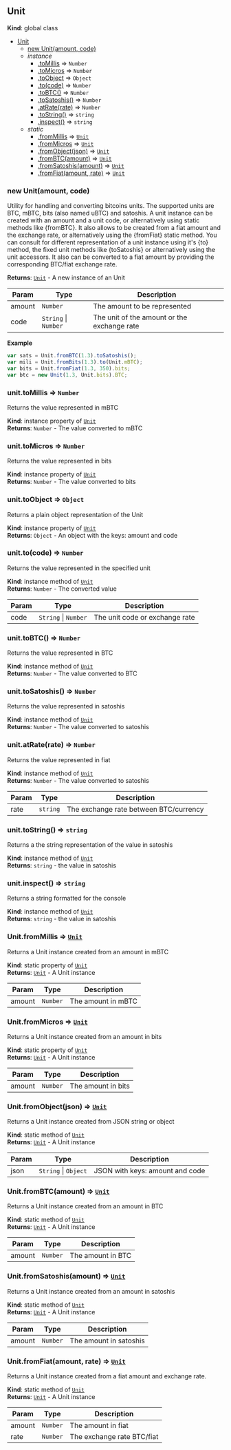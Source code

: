 <a name="Unit"></a>

## Unit
**Kind**: global class  

* [Unit](#Unit)
    * [new Unit(amount, code)](#new_Unit_new)
    * _instance_
        * [.toMillis](#Unit+toMillis) ⇒ <code>Number</code>
        * [.toMicros](#Unit+toMicros) ⇒ <code>Number</code>
        * [.toObject](#Unit+toObject) ⇒ <code>Object</code>
        * [.to(code)](#Unit+to) ⇒ <code>Number</code>
        * [.toBTC()](#Unit+toBTC) ⇒ <code>Number</code>
        * [.toSatoshis()](#Unit+toSatoshis) ⇒ <code>Number</code>
        * [.atRate(rate)](#Unit+atRate) ⇒ <code>Number</code>
        * [.toString()](#Unit+toString) ⇒ <code>string</code>
        * [.inspect()](#Unit+inspect) ⇒ <code>string</code>
    * _static_
        * [.fromMillis](#Unit.fromMillis) ⇒ <code>[Unit](#Unit)</code>
        * [.fromMicros](#Unit.fromMicros) ⇒ <code>[Unit](#Unit)</code>
        * [.fromObject(json)](#Unit.fromObject) ⇒ <code>[Unit](#Unit)</code>
        * [.fromBTC(amount)](#Unit.fromBTC) ⇒ <code>[Unit](#Unit)</code>
        * [.fromSatoshis(amount)](#Unit.fromSatoshis) ⇒ <code>[Unit](#Unit)</code>
        * [.fromFiat(amount, rate)](#Unit.fromFiat) ⇒ <code>[Unit](#Unit)</code>

<a name="new_Unit_new"></a>

### new Unit(amount, code)
Utility for handling and converting bitcoins units. The supported units are
BTC, mBTC, bits (also named uBTC) and satoshis. A unit instance can be created with an
amount and a unit code, or alternatively using static methods like {fromBTC}.
It also allows to be created from a fiat amount and the exchange rate, or
alternatively using the {fromFiat} static method.
You can consult for different representation of a unit instance using it's
{to} method, the fixed unit methods like {toSatoshis} or alternatively using
the unit accessors. It also can be converted to a fiat amount by providing the
corresponding BTC/fiat exchange rate.

**Returns**: <code>[Unit](#Unit)</code> - A new instance of an Unit  

| Param | Type | Description |
| --- | --- | --- |
| amount | <code>Number</code> | The amount to be represented |
| code | <code>String</code> &#124; <code>Number</code> | The unit of the amount or the exchange rate |

**Example**  
```javascript
var sats = Unit.fromBTC(1.3).toSatoshis();
var mili = Unit.fromBits(1.3).to(Unit.mBTC);
var bits = Unit.fromFiat(1.3, 350).bits;
var btc = new Unit(1.3, Unit.bits).BTC;
```
<a name="Unit+toMillis"></a>

### unit.toMillis ⇒ <code>Number</code>
Returns the value represented in mBTC

**Kind**: instance property of <code>[Unit](#Unit)</code>  
**Returns**: <code>Number</code> - The value converted to mBTC  
<a name="Unit+toMicros"></a>

### unit.toMicros ⇒ <code>Number</code>
Returns the value represented in bits

**Kind**: instance property of <code>[Unit](#Unit)</code>  
**Returns**: <code>Number</code> - The value converted to bits  
<a name="Unit+toObject"></a>

### unit.toObject ⇒ <code>Object</code>
Returns a plain object representation of the Unit

**Kind**: instance property of <code>[Unit](#Unit)</code>  
**Returns**: <code>Object</code> - An object with the keys: amount and code  
<a name="Unit+to"></a>

### unit.to(code) ⇒ <code>Number</code>
Returns the value represented in the specified unit

**Kind**: instance method of <code>[Unit](#Unit)</code>  
**Returns**: <code>Number</code> - The converted value  

| Param | Type | Description |
| --- | --- | --- |
| code | <code>String</code> &#124; <code>Number</code> | The unit code or exchange rate |

<a name="Unit+toBTC"></a>

### unit.toBTC() ⇒ <code>Number</code>
Returns the value represented in BTC

**Kind**: instance method of <code>[Unit](#Unit)</code>  
**Returns**: <code>Number</code> - The value converted to BTC  
<a name="Unit+toSatoshis"></a>

### unit.toSatoshis() ⇒ <code>Number</code>
Returns the value represented in satoshis

**Kind**: instance method of <code>[Unit](#Unit)</code>  
**Returns**: <code>Number</code> - The value converted to satoshis  
<a name="Unit+atRate"></a>

### unit.atRate(rate) ⇒ <code>Number</code>
Returns the value represented in fiat

**Kind**: instance method of <code>[Unit](#Unit)</code>  
**Returns**: <code>Number</code> - The value converted to satoshis  

| Param | Type | Description |
| --- | --- | --- |
| rate | <code>string</code> | The exchange rate between BTC/currency |

<a name="Unit+toString"></a>

### unit.toString() ⇒ <code>string</code>
Returns a the string representation of the value in satoshis

**Kind**: instance method of <code>[Unit](#Unit)</code>  
**Returns**: <code>string</code> - the value in satoshis  
<a name="Unit+inspect"></a>

### unit.inspect() ⇒ <code>string</code>
Returns a string formatted for the console

**Kind**: instance method of <code>[Unit](#Unit)</code>  
**Returns**: <code>string</code> - the value in satoshis  
<a name="Unit.fromMillis"></a>

### Unit.fromMillis ⇒ <code>[Unit](#Unit)</code>
Returns a Unit instance created from an amount in mBTC

**Kind**: static property of <code>[Unit](#Unit)</code>  
**Returns**: <code>[Unit](#Unit)</code> - A Unit instance  

| Param | Type | Description |
| --- | --- | --- |
| amount | <code>Number</code> | The amount in mBTC |

<a name="Unit.fromMicros"></a>

### Unit.fromMicros ⇒ <code>[Unit](#Unit)</code>
Returns a Unit instance created from an amount in bits

**Kind**: static property of <code>[Unit](#Unit)</code>  
**Returns**: <code>[Unit](#Unit)</code> - A Unit instance  

| Param | Type | Description |
| --- | --- | --- |
| amount | <code>Number</code> | The amount in bits |

<a name="Unit.fromObject"></a>

### Unit.fromObject(json) ⇒ <code>[Unit](#Unit)</code>
Returns a Unit instance created from JSON string or object

**Kind**: static method of <code>[Unit](#Unit)</code>  
**Returns**: <code>[Unit](#Unit)</code> - A Unit instance  

| Param | Type | Description |
| --- | --- | --- |
| json | <code>String</code> &#124; <code>Object</code> | JSON with keys: amount and code |

<a name="Unit.fromBTC"></a>

### Unit.fromBTC(amount) ⇒ <code>[Unit](#Unit)</code>
Returns a Unit instance created from an amount in BTC

**Kind**: static method of <code>[Unit](#Unit)</code>  
**Returns**: <code>[Unit](#Unit)</code> - A Unit instance  

| Param | Type | Description |
| --- | --- | --- |
| amount | <code>Number</code> | The amount in BTC |

<a name="Unit.fromSatoshis"></a>

### Unit.fromSatoshis(amount) ⇒ <code>[Unit](#Unit)</code>
Returns a Unit instance created from an amount in satoshis

**Kind**: static method of <code>[Unit](#Unit)</code>  
**Returns**: <code>[Unit](#Unit)</code> - A Unit instance  

| Param | Type | Description |
| --- | --- | --- |
| amount | <code>Number</code> | The amount in satoshis |

<a name="Unit.fromFiat"></a>

### Unit.fromFiat(amount, rate) ⇒ <code>[Unit](#Unit)</code>
Returns a Unit instance created from a fiat amount and exchange rate.

**Kind**: static method of <code>[Unit](#Unit)</code>  
**Returns**: <code>[Unit](#Unit)</code> - A Unit instance  

| Param | Type | Description |
| --- | --- | --- |
| amount | <code>Number</code> | The amount in fiat |
| rate | <code>Number</code> | The exchange rate BTC/fiat |

